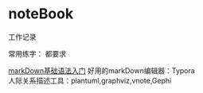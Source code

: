 # noteBook
工作记录

常用练字：
都要求

[markDown基础语法入门](https://www.cnblogs.com/liugang-vip/p/6337580.html)
好用的markDown编辑器：Typora  
人际关系描述工具：plantuml,graphviz,vnote,Gephi